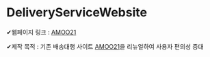 # DeliveryServiceWebsite
✔웹페이지 링크 : [AMOO21](https://https://github.com/5hk5/DeliveryServiceWebsite)

✔제작 목적 : 기존 배송대행 사이트 [AMOO21](https://www.amoo21.com/)을 리뉴얼하여 사용자 편의성 증대
